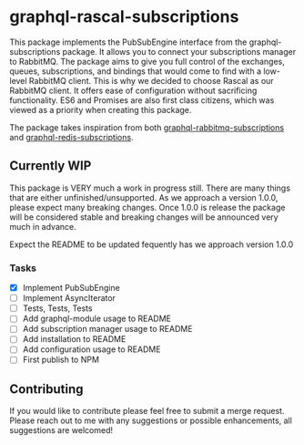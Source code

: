 # graphql-rascal-subscriptions

This package implements the PubSubEngine interface from the graphql-subscriptions package. It allows you to connect your subscriptions manager to RabbitMQ. The package aims to give you full control of the exchanges, queues, subscriptions, and bindings that would come to find with a low-level RabbitMQ client. This is why we decided to choose Rascal as our RabbitMQ client. It offers ease of configuration without sacrificing functionality. ES6 and Promises are also first class citizens, which was viewed as a priority when creating this package.

The package takes inspiration from both [graphql-rabbitmq-subscriptions](https://github.com/cdmbase/graphql-rabbitmq-subscriptions) and [graphql-redis-subscriptions](https://github.com/davidyaha/graphql-redis-subscriptions).

## Currently WIP

This package is VERY much a work in progress still. There are many things that are either unfinished/unsupported. As we approach a version 1.0.0, please expect many breaking changes. Once 1.0.0 is release the package will be considered stable and breaking changes will be announced very much in advance.

Expect the README to be updated fequently has we approach version 1.0.0

### Tasks

- [X] Implement PubSubEngine
- [ ] Implement AsyncIterator
- [ ] Tests, Tests, Tests
- [ ] Add graphql-module usage to README
- [ ] Add subscription manager usage to README
- [ ] Add installation to README
- [ ] Add configuration usage to README
- [ ] First publish to NPM

## Contributing

If you would like to contribute please feel free to submit a merge request. Please reach out to me with any suggestions or possible enhancements, all suggestions are welcomed!
